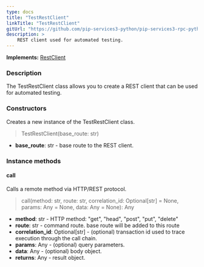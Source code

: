 ```yaml
---
type: docs
title: "TestRestClient"
linkTitle: "TestRestClient"
gitUrl: "https://github.com/pip-services3-python/pip-services3-rpc-python"
description: >
    REST client used for automated testing.
---
```


**Implements:** [RestClient](../../clients/rest_client)

### Description

The TestRestClient class allows you to create a REST client that can be used for automated testing.

### Constructors
Creates a new instance of the TestRestClient class.

> TestRestClient(base_route: str)

- **base_route**: str - base route to the REST client.


### Instance methods

#### call
Calls a remote method via HTTP/REST protocol.

> call(method: str, route: str, correlation_id: Optional[str] = None, params: Any = None, data: Any = None): Any

- **method**: str - HTTP method: "get", "head", "post", "put", "delete"
- **route**: str - command route. base route will be added to this route
- **correlation_id**: Optional[str] - (optional) transaction id used to trace execution through the call chain.
- **params**: Any - (optional) query parameters.
- **data**: Any - (optional) body object.
- **returns**: Any - result object.

